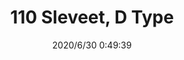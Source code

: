﻿---
layout: post 
title: 110 Sleveet, D Type
tags: 
categories: housing-terminal
overview: 110 Sleveet, D Type
series: faston
part_number: DR110-25
thumb_img: static/202006/391-thumb-20200630085017.jpg
small_img: static/202006/391-20200630085017.jpg
date: 2020/6/30 0:49:39
---




